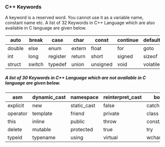 ### C++ Keywords

A keyword is a reserved word. You cannot use it as a variable name, constant name etc. A list of 32 Keywords in C++ Language which are also available in C language are given below.

|auto |	break |	case| 	char |	const 	|continue |	default |	do|
|----|------|-------|--------|-------|--------|--------|--------|
|double |	else |	enum |	extern| 	float |	for |	goto| 	if|
|int |	long |	register 	|return 	|short |	signed| 	sizeof| 	static|
|struct |	switch |	typedef |	union 	|unsigned |	void |	volatile |	while|

##### A list of 30 Keywords in C++ Language which are not available in C language are given below.

|asm 	|dynamic_cast |	namespace |	reinterpret_cast |	bool|
|------|------|--------|--------|--------|
|explicit| 	new |	static_cast |	false |	catch|
|operator |	template |	friend |	private |	class|
|this |	inline| 	public |	throw |	const_cast|
|delete |	mutable |	protected |	true 	|try|
|typeid |	typename |	using |	virtual |	wchar_t|

